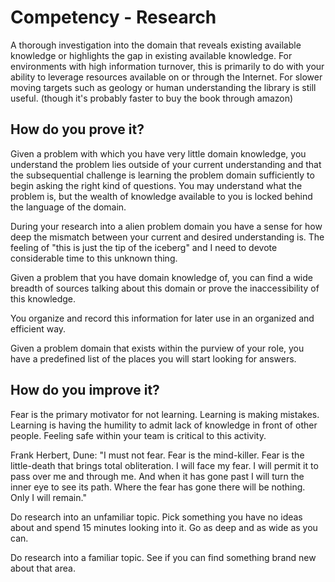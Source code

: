# Competency - Research

A thorough investigation into the domain that reveals existing available knowledge or highlights the gap in existing available knowledge.  For environments with high information turnover, this is primarily to do with your ability to leverage resources available on or through the Internet. For slower moving targets such as geology or human understanding the library is still useful.  (though it's probably faster to buy the book through amazon)

## How do you prove it?

Given a problem with which you have very little domain knowledge, you understand the problem lies outside of your current understanding and that the subsequential challenge is learning the problem domain sufficiently to begin asking the right kind of questions.  You may understand what the problem is, but the wealth of knowledge available to you is locked behind the language of the domain.

During your research into a alien problem domain you have a sense for how deep the mismatch between your current and desired understanding is.  The feeling of "this is just the tip of the iceberg" and I need to devote considerable time to this unknown thing.

Given a problem that you have domain knowledge of, you can find a wide breadth of sources talking about this domain or prove the inaccessibility of this knowledge.

You organize and record this information for later use in an organized and efficient way.

Given a problem domain that exists within the purview of your role, you have a predefined list of the places you will start looking for answers.

## How do you improve it?

Fear is the primary motivator for not learning.   Learning is making mistakes.  Learning is having the humility to admit lack of knowledge in front of other people. Feeling safe within your team is critical to this activity.

Frank Herbert, Dune: "I must not fear. Fear is the mind-killer. Fear is the little-death that brings total obliteration. I will face my fear. I will permit it to pass over me and through me. And when it has gone past I will turn the inner eye to see its path. Where the fear has gone there will be nothing. Only I will remain."

Do research into an unfamiliar topic.  Pick something you have no ideas about and spend 15 minutes looking into it.  Go as deep and as wide as you can. 

Do research into a familiar topic.  See if you can find something brand new about that area.


